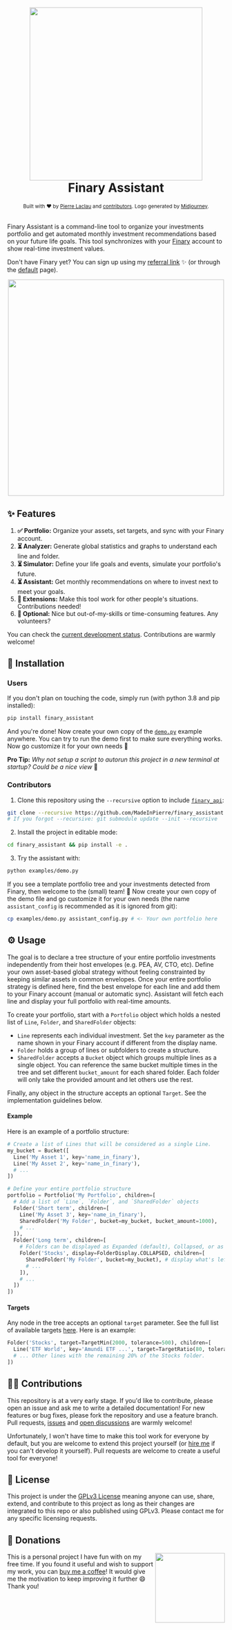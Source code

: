 <h1 align="center">
  <a href="https://github.com/MadeInPierre/finary_assistant">
    <img src="https://raw.githubusercontent.com/MadeInPierre/finary_assistant/main/doc/logo_assistant_transparent.png" width="400" />
  </a>
  <br>Finary Assistant<br>
</h1>

<!-- <h4 align="center">
  Minimalistic investment portfolio organizer with real-time sync from your <a href="http://zsh.org" target="_blank">Finary</a> account
</h4> -->

<div align="center">
  <sub>Built with ❤︎ by
  <a href="https://www.buymeacoffee.com/MadeInPierre">Pierre Laclau</a>
  and <a href="https://github.com/MadeInPierre/finary_assistant/graphs/contributors">contributors</a>. 
  Logo generated by <a href="https://midjourney.com">Midjourney</a>.
</div>
<br>

Finary Assistant is a command-line tool to organize your investments portfolio and get automated monthly investment recommendations based on your future life goals. 
This tool synchronizes with your [Finary](https://finary.com/) account to show real-time investment values.

Don't have Finary yet? You can sign up using my [referral link](https://finary.com/referral/f8d349c922d1e1c8f0d2) :sparkles: (or through the [default](https://finary.com/signup) page).

<p align="center">
  <img src="https://raw.githubusercontent.com/MadeInPierre/finary_assistant/main/doc/screenshot.png" width="500" />
</p>

## ✨ Features

1. **✅ Portfolio:** Organize your assets, set targets, and sync with your Finary account.
2. **⏳ Analyzer:** Generate global statistics and graphs to understand each line and folder.
3. **⏳ Simulator:** Define your life goals and events, simulate your portfolio's future.
4. **⏳ Assistant:** Get monthly recommendations on where to invest next to meet your goals.
5. **🙏 Extensions:** Make this tool work for other people's situations. Contributions needed!
6. **🙏 Optional:** Nice but out-of-my-skills or time-consuming features. Any volunteers?

You can check the [current development status](./doc/TODO.md). Contributions are warmly welcome!

## 🚀 Installation
### Users
If you don't plan on touching the code, simply run (with python 3.8 and pip installed):
```sh
pip install finary_assistant
```

And you're done! Now create your own copy of the [`demo.py`](./examples/demo.py) example anywhere. You can try to run the demo first to make sure everything works. Now go customize it for your own needs 🚀

**Pro Tip:** _Why not setup a script to autorun this project in a new terminal at startup? Could be a nice view_ 🤭

### Contributors
1. Clone this repository using the `--recursive` option to include [`finary_api`](https://github.com/lasconic/finary):
```sh
git clone --recursive https://github.com/MadeInPierre/finary_assistant.git
# If you forgot --recursive: git submodule update --init --recursive
```
2. Install the project in editable mode:
```sh
cd finary_assistant && pip install -e .
```
3. Try the assistant with:
```sh
python examples/demo.py
```
If you see a template portfolio tree and your investments detected from Finary, then welcome to the (small) team! 🎉 Now create your own copy of the demo file and go customize it for your own needs (the name `assistant_config` is recommended as it is ignored from git):
```sh
cp examples/demo.py assistant_config.py # <- Your own portfolio here
```

## ⚙️ Usage 
The goal is to declare a tree structure of your entire portfolio investments independently from their host envelopes (e.g. PEA, AV, CTO, etc). Define your own asset-based global strategy without feeling constrainted by keeping similar assets in common envelopes. Once your entire portfolio strategy is defined here, find the best envelope for each line and add them to your Finary account (manual or automatic sync). Assistant will fetch each line and display your full portfolio with real-time amounts.

To create your portfolio, start with a `Portfolio` object which holds a nested list of `Line`, `Folder`, and `SharedFolder` objects:
- `Line` represents each individual investment. Set the `key` parameter as the name shown in your Finary account if different from the display name.
- `Folder` holds a group of lines or subfolders to create a structure.
- `SharedFolder` accepts a `Bucket` object which groups multiple lines as a single object. You can reference the same bucket multiple times in the tree and set different `bucket_amount` for each shared folder. Each folder will only take the provided amount and let others use the rest.

Finally, any object in the structure accepts an optional `Target`. See the implementation guidelines below.

#### Example

Here is an example of a portfolio structure:
```python
# Create a list of Lines that will be considered as a single Line.
my_bucket = Bucket([
  Line('My Asset 1', key='name_in_finary'),
  Line('My Asset 2', key='name_in_finary'),
  # ...
])

# Define your entire portfolio structure
portfolio = Portfolio('My Portfolio', children=[
  # Add a list of `Line`, `Folder`, and `SharedFolder` objects
  Folder('Short term', children=[
    Line('My Asset 3', key='name_in_finary'),
    SharedFolder('My Folder', bucket=my_bucket, bucket_amount=1000),
    # ...
  ]),
  Folder('Long term', children=[
    # Folders can be displayed as Expanded (default), Collapsed, or as a Line
    Folder('Stocks', display=FolderDisplay.COLLAPSED, children=[
      SharedFolder('My Folder', bucket=my_bucket), # display what's left in the bucket
      # ...
    ]),
    # ...
  ])
])
```

#### Targets
Any node in the tree accepts an optional `target` parameter. See the full list of available targets [here](./finary_assistant/portfolio/targets.py). Here is an example:

```python
Folder('Stocks', target=TargetMin(2000, tolerance=500), children=[
  Line('ETF World', key='Amundi ETF ...', target=TargetRatio(80, tolerance=5)), 
  # ... Other lines with the remaining 20% of the Stocks folder.
])
```

## 👨‍💻 Contributions
This repository is at a very early stage. If you'd like to contribute, please open an issue and ask me to write a detailed documentation! For new features or bug fixes, please fork the repository and use a feature branch. Pull requests, [issues](https://github.com/MadeInPierre/finary_assistant/issues/new) and [open discussions](https://github.com/MadeInPierre/finary_assistant/discussions/new) are warmly welcome!

Unfortunately, I won't have time to make this tool work for everyone by default, but you are welcome to extend this project yourself (or [hire me](https://www.buymeacoffee.com/MadeInPierre/commissions) if you can't develop it yourself). Pull requests are welcome to create a useful tool for everyone!

## 📄 License
This project is under the [GPLv3 License](./LICENSE) meaning anyone can use, share, extend, and contribute to this project as long as their changes are integrated to this repo or also published using GPLv3. Please contact me for any specific licensing requests.

## 💌 Donations
[<img align="right" src="https://www.mathisplumail.com/wp-content/uploads/2021/04/coffee.png" width="161" />](https://www.buymeacoffee.com/MadeInPierre)
This is a personal project I have fun with on my free time. If you found it useful and wish to support my work, you can [buy me a coffee](https://www.buymeacoffee.com/MadeInPierre)! It would give me the motivation to keep improving it further :smile: Thank you!
